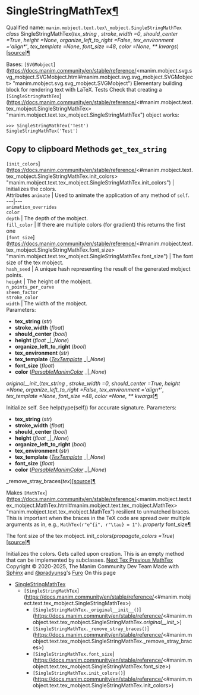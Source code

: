 # SingleStringMathTex[¶](https://docs.manim.community/en/stable/reference/<#singlestringmathtex> "Link to this heading")
Qualified name: `manim.mobject.text.tex\_mobject.SingleStringMathTex`
_class_ SingleStringMathTex(_tex_string_ , _stroke_width =0_, _should_center =True_, _height =None_, _organize_left_to_right =False_, _tex_environment ='align*'_, _tex_template =None_, _font_size =48_, _color =None_, _** kwargs_)[[source]](https://docs.manim.community/en/stable/reference/<../_modules/manim/mobject/text/tex_mobject.html#SingleStringMathTex>)[¶](https://docs.manim.community/en/stable/reference/<#manim.mobject.text.tex_mobject.SingleStringMathTex> "Link to this definition")
    
Bases: `[SVGMobject`](https://docs.manim.community/en/stable/reference/<manim.mobject.svg.svg_mobject.SVGMobject.html#manim.mobject.svg.svg_mobject.SVGMobject> "manim.mobject.svg.svg_mobject.SVGMobject")
Elementary building block for rendering text with LaTeX.
Tests
Check that creating a `[SingleStringMathTex`](https://docs.manim.community/en/stable/reference/<#manim.mobject.text.tex_mobject.SingleStringMathTex> "manim.mobject.text.tex_mobject.SingleStringMathTex") object works:
```
>>> SingleStringMathTex('Test') 
SingleStringMathTex('Test')

```
Copy to clipboard
Methods
`get_tex_string`  
---  
`[init_colors`](https://docs.manim.community/en/stable/reference/<#manim.mobject.text.tex_mobject.SingleStringMathTex.init_colors> "manim.mobject.text.tex_mobject.SingleStringMathTex.init_colors") | Initializes the colors.  
Attributes
`animate` | Used to animate the application of any method of `self`.  
---|---  
`animation_overrides`  
`color`  
`depth` | The depth of the mobject.  
`fill_color` | If there are multiple colors (for gradient) this returns the first one  
`[font_size`](https://docs.manim.community/en/stable/reference/<#manim.mobject.text.tex_mobject.SingleStringMathTex.font_size> "manim.mobject.text.tex_mobject.SingleStringMathTex.font_size") | The font size of the tex mobject.  
`hash_seed` | A unique hash representing the result of the generated mobject points.  
`height` | The height of the mobject.  
`n_points_per_curve`  
`sheen_factor`  
`stroke_color`  
`width` | The width of the mobject.  
Parameters:
    
  * **tex_string** (_str_)
  * **stroke_width** (_float_)
  * **should_center** (_bool_)
  * **height** (_float_ _|__None_)
  * **organize_left_to_right** (_bool_)
  * **tex_environment** (_str_)
  * **tex_template** ([_TexTemplate_](https://docs.manim.community/en/stable/reference/<manim.utils.tex.TexTemplate.html#manim.utils.tex.TexTemplate> "manim.utils.tex.TexTemplate") _|__None_)
  * **font_size** (_float_)
  * **color** ([_ParsableManimColor_](https://docs.manim.community/en/stable/reference/<manim.utils.color.core.html#manim.utils.color.core.ParsableManimColor> "manim.utils.color.core.ParsableManimColor") _|__None_)


_original__init__(_tex_string_ , _stroke_width =0_, _should_center =True_, _height =None_, _organize_left_to_right =False_, _tex_environment ='align*'_, _tex_template =None_, _font_size =48_, _color =None_, _** kwargs_)[¶](https://docs.manim.community/en/stable/reference/<#manim.mobject.text.tex_mobject.SingleStringMathTex._original__init__> "Link to this definition")
    
Initialize self. See help(type(self)) for accurate signature.
Parameters:
    
  * **tex_string** (_str_)
  * **stroke_width** (_float_)
  * **should_center** (_bool_)
  * **height** (_float_ _|__None_)
  * **organize_left_to_right** (_bool_)
  * **tex_environment** (_str_)
  * **tex_template** ([_TexTemplate_](https://docs.manim.community/en/stable/reference/<manim.utils.tex.TexTemplate.html#manim.utils.tex.TexTemplate> "manim.utils.tex.TexTemplate") _|__None_)
  * **font_size** (_float_)
  * **color** ([_ParsableManimColor_](https://docs.manim.community/en/stable/reference/<manim.utils.color.core.html#manim.utils.color.core.ParsableManimColor> "manim.utils.color.core.ParsableManimColor") _|__None_)


_remove_stray_braces(_tex_)[[source]](https://docs.manim.community/en/stable/reference/<../_modules/manim/mobject/text/tex_mobject.html#SingleStringMathTex._remove_stray_braces>)[¶](https://docs.manim.community/en/stable/reference/<#manim.mobject.text.tex_mobject.SingleStringMathTex._remove_stray_braces> "Link to this definition")
    
Makes `[MathTex`](https://docs.manim.community/en/stable/reference/<manim.mobject.text.tex_mobject.MathTex.html#manim.mobject.text.tex_mobject.MathTex> "manim.mobject.text.tex_mobject.MathTex") resilient to unmatched braces.
This is important when the braces in the TeX code are spread over multiple arguments as in, e.g., `MathTex(r"e^{i", r"\tau} = 1")`.
_property_ font_size[¶](https://docs.manim.community/en/stable/reference/<#manim.mobject.text.tex_mobject.SingleStringMathTex.font_size> "Link to this definition")
    
The font size of the tex mobject.
init_colors(_propagate_colors =True_)[[source]](https://docs.manim.community/en/stable/reference/<../_modules/manim/mobject/text/tex_mobject.html#SingleStringMathTex.init_colors>)[¶](https://docs.manim.community/en/stable/reference/<#manim.mobject.text.tex_mobject.SingleStringMathTex.init_colors> "Link to this definition")
    
Initializes the colors.
Gets called upon creation. This is an empty method that can be implemented by subclasses.
[ Next Tex ](https://docs.manim.community/en/stable/reference/<manim.mobject.text.tex_mobject.Tex.html>) [ Previous MathTex ](https://docs.manim.community/en/stable/reference/<manim.mobject.text.tex_mobject.MathTex.html>)
Copyright © 2020-2025, The Manim Community Dev Team 
Made with [Sphinx](https://docs.manim.community/en/stable/reference/<https:/www.sphinx-doc.org/>) and [@pradyunsg](https://docs.manim.community/en/stable/reference/<https:/pradyunsg.me>)'s [Furo](https://docs.manim.community/en/stable/reference/<https:/github.com/pradyunsg/furo>)
On this page 
  * [SingleStringMathTex](https://docs.manim.community/en/stable/reference/<#>)
    * `[SingleStringMathTex`](https://docs.manim.community/en/stable/reference/<#manim.mobject.text.tex_mobject.SingleStringMathTex>)
      * `[SingleStringMathTex._original__init__()`](https://docs.manim.community/en/stable/reference/<#manim.mobject.text.tex_mobject.SingleStringMathTex._original__init__>)
      * `[SingleStringMathTex._remove_stray_braces()`](https://docs.manim.community/en/stable/reference/<#manim.mobject.text.tex_mobject.SingleStringMathTex._remove_stray_braces>)
      * `[SingleStringMathTex.font_size`](https://docs.manim.community/en/stable/reference/<#manim.mobject.text.tex_mobject.SingleStringMathTex.font_size>)
      * `[SingleStringMathTex.init_colors()`](https://docs.manim.community/en/stable/reference/<#manim.mobject.text.tex_mobject.SingleStringMathTex.init_colors>)